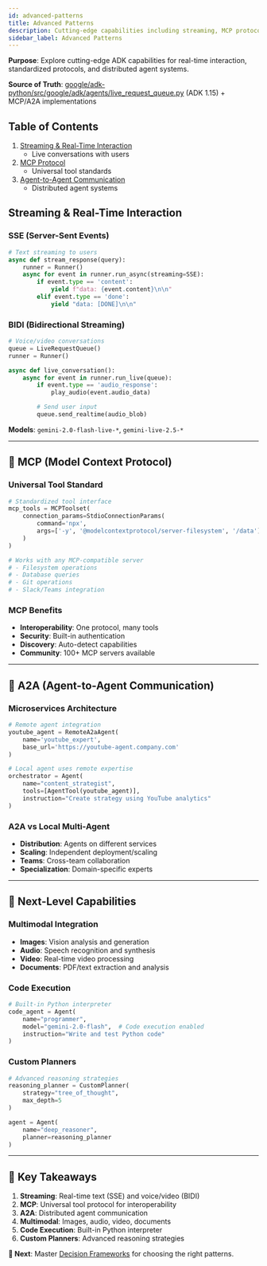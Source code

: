 ```yaml
---
id: advanced-patterns
title: Advanced Patterns
description: Cutting-edge capabilities including streaming, MCP protocol, and agent-to-agent communication
sidebar_label: Advanced Patterns
---
```


**Purpose**: Explore cutting-edge ADK capabilities for real-time interaction,
standardized protocols, and distributed agent systems.

**Source of Truth**: 
[google/adk-python/src/google/adk/agents/live_request_queue.py](https://github.com/google/adk-python/tree/main/src/google/adk/agents/live_request_queue.py) 
(ADK 1.15) + MCP/A2A implementations

## Table of Contents

1. [Streaming & Real-Time Interaction](#streaming--real-time-interaction)
   - Live conversations with users
2. [MCP Protocol](#-mcp-model-context-protocol)
   - Universal tool standards
3. [Agent-to-Agent Communication](#-a2a-agent-to-agent-communication)
   - Distributed agent systems

## Streaming & Real-Time Interaction

### SSE (Server-Sent Events)

```python
# Text streaming to users
async def stream_response(query):
    runner = Runner()
    async for event in runner.run_async(streaming=SSE):
        if event.type == 'content':
            yield f"data: {event.content}\n\n"
        elif event.type == 'done':
            yield "data: [DONE]\n\n"
```

### BIDI (Bidirectional Streaming)

```python
# Voice/video conversations
queue = LiveRequestQueue()
runner = Runner()

async def live_conversation():
    async for event in runner.run_live(queue):
        if event.type == 'audio_response':
            play_audio(event.audio_data)

        # Send user input
        queue.send_realtime(audio_blob)
```

**Models**: `gemini-2.0-flash-live-*`, `gemini-live-2.5-*`

---

## 🔌 MCP (Model Context Protocol)

### Universal Tool Standard

```python
# Standardized tool interface
mcp_tools = MCPToolset(
    connection_params=StdioConnectionParams(
        command='npx',
        args=['-y', '@modelcontextprotocol/server-filesystem', '/data']
    )
)

# Works with any MCP-compatible server
# - Filesystem operations
# - Database queries
# - Git operations
# - Slack/Teams integration
```

### MCP Benefits

- **Interoperability**: One protocol, many tools
- **Security**: Built-in authentication
- **Discovery**: Auto-detect capabilities
- **Community**: 100+ MCP servers available

---

## 🤝 A2A (Agent-to-Agent Communication)

### Microservices Architecture

```python
# Remote agent integration
youtube_agent = RemoteA2aAgent(
    name='youtube_expert',
    base_url='https://youtube-agent.company.com'
)

# Local agent uses remote expertise
orchestrator = Agent(
    name="content_strategist",
    tools=[AgentTool(youtube_agent)],
    instruction="Create strategy using YouTube analytics"
)
```

### A2A vs Local Multi-Agent

- **Distribution**: Agents on different services
- **Scaling**: Independent deployment/scaling
- **Teams**: Cross-team collaboration
- **Specialization**: Domain-specific experts

---

## 🚀 Next-Level Capabilities

### Multimodal Integration

- **Images**: Vision analysis and generation
- **Audio**: Speech recognition and synthesis
- **Video**: Real-time video processing
- **Documents**: PDF/text extraction and analysis

### Code Execution

```python
# Built-in Python interpreter
code_agent = Agent(
    name="programmer",
    model="gemini-2.0-flash",  # Code execution enabled
    instruction="Write and test Python code"
)
```

### Custom Planners

```python
# Advanced reasoning strategies
reasoning_planner = CustomPlanner(
    strategy="tree_of_thought",
    max_depth=5
)

agent = Agent(
    name="deep_reasoner",
    planner=reasoning_planner
)
```

---

## 🎯 Key Takeaways

1. **Streaming**: Real-time text (SSE) and voice/video (BIDI)
2. **MCP**: Universal tool protocol for interoperability
3. **A2A**: Distributed agent communication
4. **Multimodal**: Images, audio, video, documents
5. **Code Execution**: Built-in Python interpreter
6. **Custom Planners**: Advanced reasoning strategies

**🔗 Next**: Master
[Decision Frameworks](decision-frameworks.md) for choosing the right
patterns.
